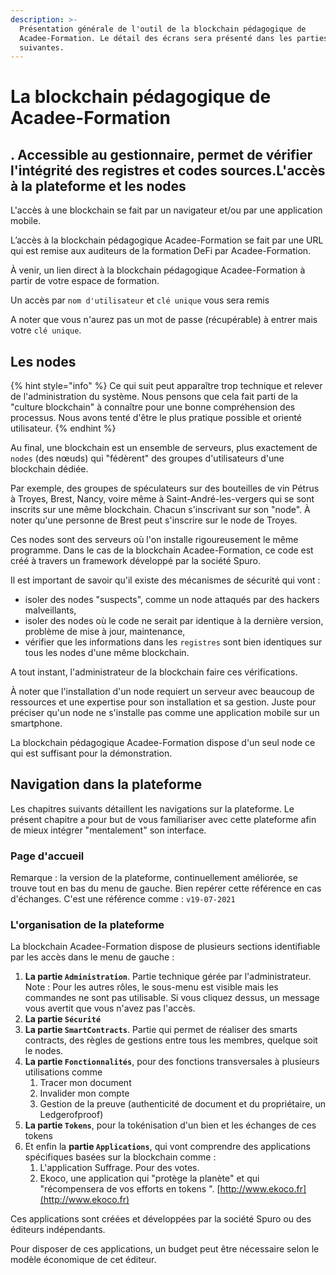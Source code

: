 ```yaml
---
description: >-
  Présentation générale de l'outil de la blockchain pédagogique de
  Acadee-Formation. Le détail des écrans sera présenté dans les parties
  suivantes.
---
```


# La blockchain pédagogique de Acadee-Formation

## . Accessible au gestionnaire, permet de vérifier l'intégrité des registres et codes sources.L'accès à la plateforme et les nodes <a id="bkmrk-la-location-ou-la-mi"></a>

L'accès à une blockchain se fait par un navigateur et/ou par une application mobile.

L’accès à la blockchain pédagogique Acadee-Formation se fait par une URL qui est remise aux auditeurs de la formation DeFi par Acadee-Formation.

À venir, un lien direct à la blockchain pédagogique Acadee-Formation à partir de votre espace de formation.

Un accès par `nom d'utilisateur` et `clé unique` vous sera remis

A noter que vous n'aurez pas un mot de passe \(récupérable\) à entrer mais votre `clé unique`.

## Les nodes <a id="bkmrk-les-nodes"></a>

{% hint style="info" %}
Ce qui suit peut apparaître trop technique et relever de l'administration du système. Nous pensons que cela fait parti de la "culture blockchain" à connaître pour une bonne compréhension des processus. Nous avons tenté d'être le plus pratique possible et orienté utilisateur.
{% endhint %}

Au final, une blockchain est un ensemble de serveurs, plus exactement de `nodes` \(des nœuds\) qui "fédèrent" des groupes d'utilisateurs d'une blockchain dédiée.

Par exemple, des groupes de spéculateurs sur des bouteilles de vin Pétrus à Troyes, Brest, Nancy, voire même à Saint-André-les-vergers qui se sont inscrits sur une même blockchain. Chacun s'inscrivant sur son "node". À noter qu'une personne de Brest peut s'inscrire sur le node de Troyes.

Ces nodes sont des serveurs où l'on installe rigoureusement le même programme. Dans le cas de la blockchain Acadee-Formation, ce code est créé à travers un framework développé par la société Spuro.

Il est important de savoir qu'il existe des mécanismes de sécurité qui vont :

* isoler des nodes "suspects",  comme un node attaqués par des hackers malveillants,
* isoler des nodes où le code ne serait par identique à la dernière version, problème de mise à jour, maintenance,
* vérifier que les informations dans les `registres` sont bien identiques sur tous les nodes d'une même blockchain.

A tout instant, l'administrateur de la blockchain faire ces vérifications.

À noter que l'installation d'un node requiert un serveur avec beaucoup de ressources et une expertise pour son installation et sa gestion. Juste pour préciser qu'un node ne s'installe pas comme une application mobile sur un smartphone.

La blockchain pédagogique Acadee-Formation dispose d'un seul node ce qui est suffisant pour la démonstration.

## Navigation dans la plateforme <a id="bkmrk-cete-blockchain-comp"></a>

Les chapitres suivants détaillent les navigations sur la plateforme. Le présent chapitre a pour but de vous familiariser avec cette plateforme afin de mieux intégrer "mentalement" son interface.

### Page d'accueil <a id="bkmrk-page-d%27accueil"></a>

Remarque : la version de la plateforme, continuellement améliorée, se trouve tout en bas du menu de gauche. Bien repérer cette référence en cas d'échanges. C'est une référence comme : `v19-07-2021`

### L'organisation de la plateforme <a id="bkmrk-l%27organisation-de-la"></a>

La blockchain Acadee-Formation dispose de plusieurs sections identifiable par les accès dans le menu de gauche :

1. **La partie `Administration`**. Partie technique gérée par l'administrateur. Note : Pour les autres rôles, le sous-menu est visible mais les commandes ne sont pas utilisable. Si vous cliquez dessus, un message vous avertit que vous n'avez pas l'accès.
2. **La partie `Sécurité`**
3. **La partie `SmartContracts`**. Partie qui permet de réaliser des smarts contracts, des règles de gestions entre tous les membres, quelque soit le nodes.
4. **La partie `Fonctionnalités`**, pour des fonctions transversales à plusieurs utilisations comme
   1. Tracer mon document
   2. Invalider mon compte
   3. Gestion de la preuve \(authenticité de document et du propriétaire, un Ledgerofproof\)
5. **La partie `Tokens`**, pour la tokénisation d'un bien et les échanges de ces tokens
6. Et enfin la **partie `Applications`**, qui vont comprendre des applications spécifiques basées sur la blockchain comme : 
   1. L'application Suffrage. Pour des votes.
   2. Ekoco, une application qui "protège la planète" et qui "récompensera de vos efforts en tokens ". [http://www.ekoco.fr](http://www.ekoco.fr)

Ces applications sont créées et développées par la société Spuro ou des éditeurs indépendants.

Pour disposer de ces applications, un budget peut être nécessaire selon le modèle économique de cet éditeur.

